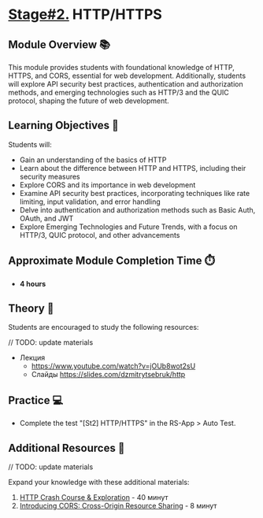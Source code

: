 # [Stage#2.](../../) HTTP/HTTPS

## Module Overview 📚

This module provides students with foundational knowledge of HTTP, HTTPS, and CORS, essential for web development. Additionally, students will explore API security best practices, authentication and authorization methods, and emerging technologies such as HTTP/3 and the QUIC protocol, shaping the future of web development.

## Learning Objectives 🎯

Students will:

- Gain an understanding of the basics of HTTP
- Learn about the difference between HTTP and HTTPS, including their security measures
- Explore CORS and its importance in web development
- Examine API security best practices, incorporating techniques like rate limiting, input validation, and error handling
- Delve into authentication and authorization methods such as Basic Auth, OAuth, and JWT
- Explore Emerging Technologies and Future Trends, with a focus on HTTP/3, QUIC protocol, and other advancements

## Approximate Module Completion Time ⏱️

- **4 hours**

## Theory 📖

Students are encouraged to study the following resources:

// TODO: update materials

- Лекция
  - https://www.youtube.com/watch?v=jOUb8wot2sU
  - Слайды https://slides.com/dzmitrytsebruk/http

## Practice 💻

- Complete the test "[St2] HTTP/HTTPS" in the RS-App > Auto Test.

## Additional Resources 📘

// TODO: update materials

Expand your knowledge with these additional materials:

1.  [HTTP Crash Course & Exploration](https://youtu.be/iYM2zFP3Zn0) - 40 минут
2.  [Introducing CORS: Cross-Origin Resource Sharing](https://www.youtube.com/watch?v=JVZIhCVFJ9c) - 8 минут
